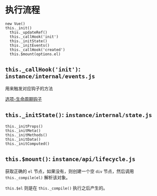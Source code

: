 # 执行流程

~~~
new Vue()
this._init()
  this._updateRef()
  this._callHook('init')
  this._initState()
  this._initEvents()
  this._callHook('created')
  this.$mount(options.el)
~~~

## `this._callHook('init')`: `instance/internal/events.js`

用来触发对应钩子的方法

[选项-生命周期钩子](http://vuejs.org.cn/api/#选项-生命周期钩子)

## `this._initState()`: `instance/internal/state.js`

~~~
this._initProps()
this._initMeta()
this._initMethods()
this._initData()
this._initComputed()
~~~

## `this.$mount()`: `instance/api/lifecycle.js`

获取正确的 `el`  节点，如果没有，则创建一个空 `div` 节点，然后调用 `this._compile(el)` 解析该对象。

`this.$el` 则是在 `this._compile()` 执行之后产生的。


